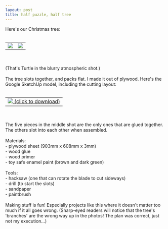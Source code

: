 ```yaml
---
layout: post
title: half puzzle, half tree
---
```


<div class="entry-item s2-entrytext">Here's our Christmas tree:<br/><br/><table style="width:auto;"><tr><td><a href="http://picasaweb.google.com/lh/photo/fE4oaeTeo1cB2sy4MgSHvw?feat=embedwebsite" rel="nofollow"><img src="http://lh4.ggpht.com/_L3XQL9bgmnM/SyAu4Da3ZRI/AAAAAAAAC_M/f7s7YGL1ycM/s288/slat_tree_with_lights.jpg"/></a></td><td><a href="http://picasaweb.google.com/lh/photo/5L19L7-QNBcf9N_FlJveAw?feat=embedwebsite" rel="nofollow"><img src="http://lh5.ggpht.com/_L3XQL9bgmnM/SyAu4T0XrYI/AAAAAAAAC_Q/ugF8OA6JRwc/s288/slat_tree_with_lights2.jpg"/></a></td></tr></table><br/><br/>(That's Turtle in the blurry atmospheric shot.)<br/><br/>The tree slots together, and packs flat. I made it out of plywood. Here's the Google SketchUp model, including the cutting layout:<br/><br/><table style="width:auto;"><tr><td><a href="http://sketchup.google.com/3dwarehouse/details?mid=5b189cf8d39a5ef2a491e95814f1919e" rel="nofollow"><img src="http://lh6.ggpht.com/_L3XQL9bgmnM/SyAu4HjBf2I/AAAAAAAAC_I/hLmcX6jG5dU/s400/slat_tree.jpg"/> (click to download)</a></td></tr></table><br/><br/>The five pieces in the middle shot are the only ones that are glued together. The others slot into each other when assembled.<br/><br/>Materials: <br/>- plywood sheet (903mm x 608mm x 3mm)<br/>- wood glue<br/>- wood primer<br/>- toy safe enamel paint (brown and dark green)<br/><br/>Tools:<br/>- hacksaw (one that can rotate the blade to cut sideways)<br/>- drill (to start the slots)<br/>- sandpaper<br/>- paintbrush<br/><br/>Making stuff is fun! Especially projects like this where it doesn't matter too much if it all goes wrong. (Sharp-eyed readers will notice that the tree's 'branches' are the wrong way up in the photos! The plan was correct, just not my execution...)</div>